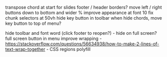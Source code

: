 transpose
chord at start for slides
footer / header borders?
move left / right buttons down to bottom and wider %
improve appearance at font 10
fix chunk selectors at 50vh
hide key button in toolbar when hide chords, move key button to top of menu?

hide toolbar and font word (click footer to reopen?) - hide on full screen?
full screen button in menu
improve wrapping - https://stackoverflow.com/questions/56634938/how-to-make-2-lines-of-text-wrap-together - CSS regions polyfill


